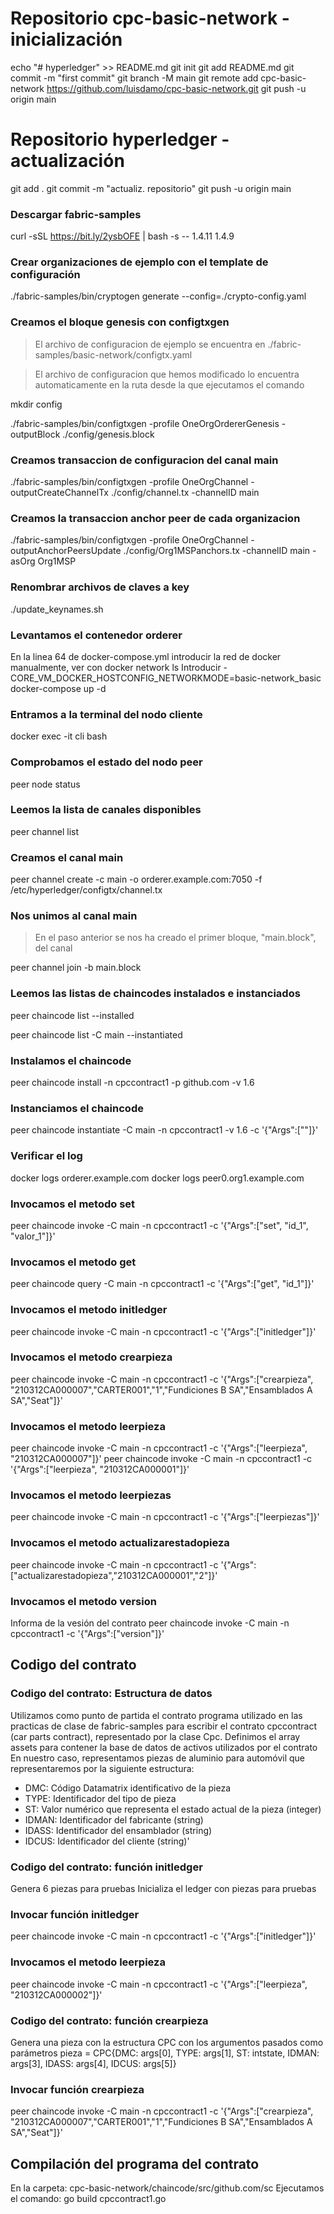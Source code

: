 # Repositorio cpc-basic-network - inicialización
echo "# hyperledger" >> README.md
git init
git add README.md
git commit -m "first commit"
git branch -M main
git remote add cpc-basic-network https://github.com/luisdamo/cpc-basic-network.git
git push -u origin main
# Repositorio hyperledger - actualización
git add .
git commit -m "actualiz. repositorio"
git push -u origin main

### Descargar fabric-samples
curl -sSL https://bit.ly/2ysbOFE | bash -s -- 1.4.11 1.4.9

### Crear organizaciones de ejemplo con el template de configuración
./fabric-samples/bin/cryptogen generate --config=./crypto-config.yaml

### Creamos el bloque genesis con configtxgen
> El archivo de configuracion de ejemplo se encuentra en ./fabric-samples/basic-network/configtx.yaml

> El archivo de configuracion que hemos modificado lo encuentra automaticamente en la ruta desde la que ejecutamos el comando

mkdir config

./fabric-samples/bin/configtxgen -profile OneOrgOrdererGenesis -outputBlock ./config/genesis.block

### Creamos transaccion de configuracion del canal main
./fabric-samples/bin/configtxgen -profile OneOrgChannel -outputCreateChannelTx ./config/channel.tx -channelID main

### Creamos la transaccion anchor peer de cada organizacion
./fabric-samples/bin/configtxgen -profile OneOrgChannel -outputAnchorPeersUpdate ./config/Org1MSPanchors.tx -channelID main -asOrg Org1MSP

### Renombrar archivos de claves a key
./update_keynames.sh

### Levantamos el contenedor orderer
En la linea 64 de docker-compose.yml introducir la red de docker manualmente, ver con
docker network ls
Introducir  - CORE_VM_DOCKER_HOSTCONFIG_NETWORKMODE=basic-network_basic
docker-compose up -d

### Entramos a la terminal del nodo cliente
docker exec -it cli bash

### Comprobamos el estado del nodo peer
peer node status

### Leemos la lista de canales disponibles
peer channel list

### Creamos el canal main
peer channel create -c main -o orderer.example.com:7050 -f /etc/hyperledger/configtx/channel.tx

### Nos unimos al canal main
> En el paso anterior se nos ha creado el primer bloque, "main.block", del canal

peer channel join -b main.block

### Leemos las listas de chaincodes instalados e instanciados
peer chaincode list --installed

peer chaincode list -C main --instantiated

### Instalamos el chaincode
peer chaincode install -n cpccontract1 -p github.com -v 1.6

### Instanciamos el chaincode
peer chaincode instantiate -C main -n cpccontract1 -v 1.6 -c '{"Args":[""]}'
### Verificar el log
docker logs orderer.example.com
docker logs peer0.org1.example.com
### Invocamos el metodo set
peer chaincode invoke -C main -n cpccontract1 -c '{"Args":["set", "id_1", "valor_1"]}'
### Invocamos el metodo get
peer chaincode query -C main -n cpccontract1 -c '{"Args":["get", "id_1"]}'
### Invocamos el metodo initledger
peer chaincode invoke -C main -n cpccontract1 -c '{"Args":["initledger"]}'
### Invocamos el metodo crearpieza
peer chaincode invoke -C main -n cpccontract1 -c '{"Args":["crearpieza", "210312CA000007","CARTER001","1","Fundiciones B SA","Ensamblados A SA","Seat"]}'
### Invocamos el metodo leerpieza
peer chaincode invoke -C main -n cpccontract1 -c '{"Args":["leerpieza", "210312CA000007"]}'
peer chaincode invoke -C main -n cpccontract1 -c '{"Args":["leerpieza", "210312CA000001"]}'
### Invocamos el metodo leerpiezas
peer chaincode invoke -C main -n cpccontract1 -c '{"Args":["leerpiezas"]}'
### Invocamos el metodo actualizarestadopieza
peer chaincode invoke -C main -n cpccontract1 -c '{"Args":["actualizarestadopieza","210312CA000001","2"]}'
### Invocamos el metodo version
Informa de la vesión del contrato
peer chaincode invoke -C main -n cpccontract1 -c '{"Args":["version"]}'

## Codigo del contrato
### Codigo del contrato: Estructura de datos
Utilizamos como punto de partida el contrato programa utilizado en las practicas de clase  de fabric-samples para escribir
el contrato cpccontract (car parts contract), representado por la clase Cpc.
Definimos el array assets para contener la base de datos de activos utilizados por el contrato
En nuestro caso, representamos piezas de aluminio para automóvil que representaremos por la siguiente estructura:
- DMC: Código Datamatrix identificativo de la pieza
- TYPE: Identificador del tipo de pieza
- ST: Valor numérico que representa el estado actual de la pieza (integer)
- IDMAN: Identificador del fabricante (string)
- IDASS: Identificador del ensamblador (string)
- IDCUS: Identificador del cliente (string)'
### Codigo del contrato: función initledger
Genera 6 piezas para pruebas
Inicializa el ledger con piezas para pruebas
### Invocar función initledger
peer chaincode invoke -C main -n cpccontract1 -c '{"Args":["initledger"]}'
### Invocamos el metodo leerpieza
peer chaincode invoke -C main -n cpccontract1 -c '{"Args":["leerpieza", "210312CA000002"]}'
### Codigo del contrato: función crearpieza
Genera una pieza con la estructura CPC con los argumentos pasados como parámetros
pieza = CPC{DMC: args[0], TYPE: args[1], ST: intstate, IDMAN: args[3], IDASS: args[4], IDCUS: args[5]}
### Invocar función crearpieza
peer chaincode invoke -C main -n cpccontract1 -c '{"Args":["crearpieza", "210312CA000007","CARTER001","1","Fundiciones B SA","Ensamblados A SA","Seat"]}'

## Compilación del programa del contrato
En la carpeta: cpc-basic-network/chaincode/src/github.com/sc
Ejecutamos el comando: 
go build cpccontract1.go

